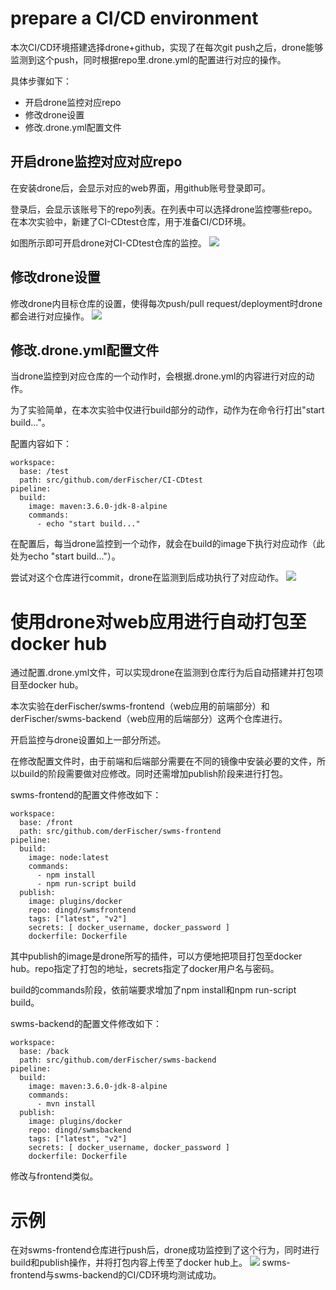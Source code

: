 # prepare a CI/CD environment
本次CI/CD环境搭建选择drone+github，实现了在每次git push之后，drone能够监测到这个push，同时根据repo里.drone.yml的配置进行对应的操作。

具体步骤如下：
- 开启drone监控对应repo
- 修改drone设置
- 修改.drone.yml配置文件

## 开启drone监控对应对应repo
在安装drone后，会显示对应的web界面，用github账号登录即可。

登录后，会显示该账号下的repo列表。在列表中可以选择drone监控哪些repo。在本次实验中，新建了CI-CDtest仓库，用于准备CI/CD环境。

如图所示即可开启drone对CI-CDtest仓库的监控。
![](https://github.com/592McAvoy/homework1/blob/master/hw4/CI%20CD/CI%E6%B5%8B%E8%AF%95.png)

## 修改drone设置
修改drone内目标仓库的设置，使得每次push/pull request/deployment时drone都会进行对应操作。
![](https://github.com/592McAvoy/homework1/blob/master/hw4/CI%20CD/drone%E8%AE%BE%E7%BD%AE.png)

## 修改.drone.yml配置文件
当drone监控到对应仓库的一个动作时，会根据.drone.yml的内容进行对应的动作。

为了实验简单，在本次实验中仅进行build部分的动作，动作为在命令行打出"start build..."。

配置内容如下：
```
workspace:
  base: /test
  path: src/github.com/derFischer/CI-CDtest
pipeline:
  build:
    image: maven:3.6.0-jdk-8-alpine
    commands:
      - echo "start build..."
```
在配置后，每当drone监控到一个动作，就会在build的image下执行对应动作（此处为echo "start build..."）。

尝试对这个仓库进行commit，drone在监测到后成功执行了对应动作。
![](https://github.com/592McAvoy/homework1/blob/master/hw4/CI%20CD/CI%E6%B5%8B%E8%AF%95%E6%88%90%E5%8A%9F.png)

# 使用drone对web应用进行自动打包至docker hub
通过配置.drone.yml文件，可以实现drone在监测到仓库行为后自动搭建并打包项目至docker hub。

本次实验在derFischer/swms-frontend（web应用的前端部分）和derFischer/swms-backend（web应用的后端部分）这两个仓库进行。

开启监控与drone设置如上一部分所述。

在修改配置文件时，由于前端和后端部分需要在不同的镜像中安装必要的文件，所以build的阶段需要做对应修改。同时还需增加publish阶段来进行打包。

swms-frontend的配置文件修改如下：
```
workspace:
  base: /front
  path: src/github.com/derFischer/swms-frontend
pipeline:
  build:
    image: node:latest
    commands:
      - npm install
      - npm run-script build
  publish:
    image: plugins/docker
    repo: dingd/swmsfrontend
    tags: ["latest", "v2"]
    secrets: [ docker_username, docker_password ]
    dockerfile: Dockerfile
```
其中publish的image是drone所写的插件，可以方便地把项目打包至docker hub。repo指定了打包的地址，secrets指定了docker用户名与密码。

build的commands阶段，依前端要求增加了npm install和npm run-script build。


swms-backend的配置文件修改如下：
```
workspace:
  base: /back
  path: src/github.com/derFischer/swms-backend
pipeline:
  build:
    image: maven:3.6.0-jdk-8-alpine
    commands:
      - mvn install
  publish:
    image: plugins/docker
    repo: dingd/swmsbackend
    tags: ["latest", "v2"]
    secrets: [ docker_username, docker_password ]
    dockerfile: Dockerfile
```
修改与frontend类似。

# 示例
在对swms-frontend仓库进行push后，drone成功监控到了这个行为，同时进行build和publish操作，并将打包内容上传至了docker hub上。
![](https://github.com/592McAvoy/homework1/blob/master/hw4/CI%20CD/CD%E8%87%AA%E5%8A%A8%E6%89%93%E5%8C%85%E5%89%8D%E7%AB%AFpush.png)
swms-frontend与swms-backend的CI/CD环境均测试成功。

